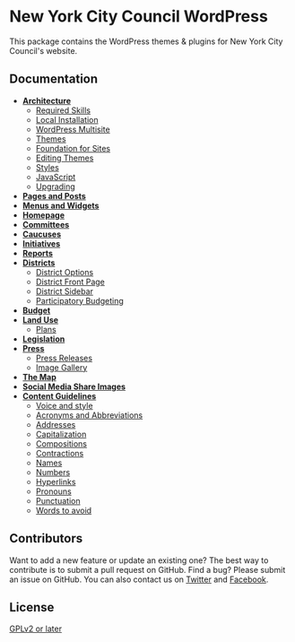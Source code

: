 # New York City Council WordPress

This package contains the WordPress themes & plugins for New York City Council's website.

## Documentation

* **[Architecture](docs/ARCHITECTURE.md)**
    * [Required Skills](docs/ARCHITECTURE.md#required-skills)
    * [Local Installation](docs/ARCHITECTURE.md#local-installation)
    * [WordPress Multisite](docs/ARCHITECTURE.md#wordpress-multisite)
    * [Themes](docs/ARCHITECTURE.md#themes)
    * [Foundation for Sites](docs/ARCHITECTURE.md#foundation-for-sites)
    * [Editing Themes](docs/ARCHITECTURE.md#editing-themes)
    * [Styles](docs/ARCHITECTURE.md#styles)
    * [JavaScript](docs/ARCHITECTURE.md#javascript)
    * [Upgrading](docs/ARCHITECTURE.md#upgrading)
* **[Pages and Posts](docs/PAGES_AND_POSTS.md)**
* **[Menus and Widgets](docs/MENUS_AND_WIDGETS.md)**
* **[Homepage](docs/HOMEPAGE.md)**
* **[Committees](docs/COMMITTEES.md)**
* **[Caucuses](docs/CAUCUSES.md)**
* **[Initiatives](docs/INITIATIVES.md)**
* **[Reports](docs/REPORTS.md)**
* **[Districts](docs/DISTRICTS.md)**
    * [District Options](docs/DISTRICTS.md#district-options)
    * [District Front Page](docs/DISTRICTS.md#district-front-page)
    * [District Sidebar](docs/DISTRICTS.md#district-sidebar)
    * [Participatory Budgeting](docs/DISTRICTS.md#participatory-budgeting)
* **[Budget](docs/BUDGET.md)**
* **[Land Use](docs/LAND_USE.md)**
    * [Plans](docs/LAND_USE.md#plans)
* **[Legislation](docs/LEGISLATION.md)**
* **[Press](docs/PRESS.md)**
    * [Press Releases](docs/PRESS.md#press-releases)
    * [Image Gallery](docs/PRESS.md#image-gallery)
* **[The Map](docs/MAP.md)**
* **[Social Media Share Images](docs/SOCIAL_SHARE_IMAGES.md)**
* **[Content Guidelines](docs/CONTENT_GUIDELINES.md)**
    * [Voice and style](docs/CONTENT_GUIDELINES.md#voice-and-style)
    * [Acronyms and Abbreviations](docs/CONTENT_GUIDELINES.md#acronyms-and-abbreviations)
    * [Addresses](docs/CONTENT_GUIDELINES.md#addresses)
    * [Capitalization](docs/CONTENT_GUIDELINES.md#capitalization)
    * [Compositions](docs/CONTENT_GUIDELINES.md#compositions)
    * [Contractions](docs/CONTENT_GUIDELINES.md#contractions)
    * [Names](docs/CONTENT_GUIDELINES.md#names)
    * [Numbers](docs/CONTENT_GUIDELINES.md#numbers)
    * [Hyperlinks](docs/CONTENT_GUIDELINES.md#hyperlinks)
    * [Pronouns](docs/CONTENT_GUIDELINES.md#pronouns)
    * [Punctuation](docs/CONTENT_GUIDELINES.md#punctuation)
    * [Words to avoid](docs/CONTENT_GUIDELINES.md#words-to-avoid)


## Contributors

Want to add a new feature or update an existing one? The best way to contribute is to submit a pull request on GitHub. Find a bug? Please submit an issue on GitHub. You can also contact us on [Twitter](https://twitter.com/NYCCouncil) and [Facebook](https://www.facebook.com/NYCCouncil/).

## License

[GPLv2 or later](http://www.gnu.org/licenses/gpl-2.0.html)
